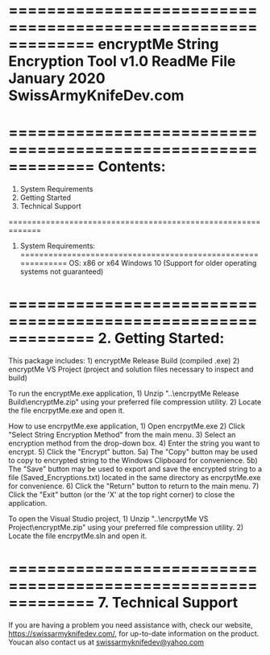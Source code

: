 =============================================================
encryptMe String Encryption Tool v1.0
ReadMe File
January 2020
SwissArmyKnifeDev.com
=============================================================

=============================================================
Contents:
=============================================================
1. System Requirements
2. Getting Started
3. Technical Support

=============================================================
1. System Requirements:
=============================================================
OS: x86 or x64 Windows 10 
(Support for older operating systems not guaranteed)

=============================================================
2. Getting Started:
=============================================================
This package includes:
	1) encryptMe Release Build (compiled .exe)
	2) encryptMe VS Project (project and solution files 
	necessary to inspect and build)

To run the encryptMe.exe application, 
	1) Unzip "..\encrpytMe Release Build\encryptMe.zip" 
	using your preferred file 
	compression utility.
	2) Locate the file encrpytMe.exe and open it.

How to use encrpytMe.exe application,
	1) Open encrpytMe.exe
	2) Click "Select String Encryption Method" from 
	the main menu.
	3) Select an encryption method from the drop-down box.
	4) Enter the string you want to encrypt.
	5) Click the "Encrypt" button.
		5a) The "Copy" button may be used to copy 
		to encrypted string to the 
		Windows Clipboard for convenience.
		5b) The "Save" button may be used to export 
		and save the encrypted 
		string to a file (Saved_Encryptions.txt) 
		located in the same directory as 
		encrpytMe.exe for convenience.
	6) Click the "Return" button to return to the 
	main menu.
	7) Click the "Exit" button (or the 'X' at the top 
	right corner) to close the application.

To open the Visual Studio project,
	1) Unzip "..\encrpytMe VS Project\encryptMe.zip" using 
	your preferred file 
	compression utility.
	2) Locate the file encrpytMe.sln and open it.

=============================================================
7. Technical Support
=============================================================
If you are having a problem you need assistance with, check 
our website, https://swissarmyknifedev.com/, for up-to-date 
information on the product.  
Youcan also contact us at swissarmyknifedev@yahoo.com
